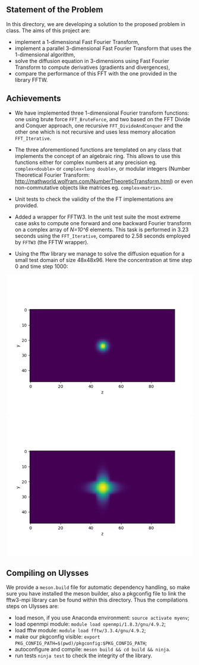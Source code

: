 
## Statement of the Problem

In this directory, we are developing a solution to the proposed problem in class.
The aims of this project are:

- implement a 1-dimensional Fast Fourier Transform,
- implement a parallel 3-dimensional Fast Fourier Transform that uses the 1-dimensional
algorithm,
- solve the diffusion equation in 3-dimensions using Fast Fourier Transform to compute
derivatives (gradients and divergences),
- compare the performance of this FFT with the one provided in the library FFTW.

## Achievements

- We have implemented three 1-dimensional Fourier transform functions:
one using brute force `FFT_BruteForce`, and two based on the 
FFT Divide and Conquer approach,
one recursive `FFT_DivideAndConquer` and the other one which 
is not recursive and uses less memory allocation `FFT_Iterative`.

- The three aforementioned functions are templated on any class 
that implements the concept of an algebraic ring. 
This allows to use this functions either for complex numbers 
at any precision eg. `complex<double>` or `complex<long double>`,
or modular integers (Number Theoretical Fourier Transform: 
http://mathworld.wolfram.com/NumberTheoreticTransform.html)
or even non-commutative objects like matrices eg. `complex<matrix>`.

- Unit tests to check the validity of the the FT implementations are provided.

- Added a wrapper for FFTW3. In the unit test suite the most 
extreme case asks to compute one forward and one backward Fourier transform
on a complex array of *N=10^6* elements.
This task is performed in 3.23 seconds using the `FFT_Iterative`,
compared to 2.58 seconds employed by `FFTW3` (the FFTW wrapper).

- Using the fftw library we manage to solve the diffusion equation for
a small test domain of size 48x48x96. Here the concentration at
time step 0 and time step 1000:

![](./assets/t0.png)
![](./assets/t1000.png)

## Compiling on Ulysses

We provide a `meson.build` file for automatic dependency handling,
so make sure you have installed the meson builder,
also a pkgconfig file to link the fftw3-mpi library can be found within
this directory. Thus the compilations steps on Ulysses are:

- load meson, if you use Anaconda environment: `source activate myenv`;
- load openmpi module: `module load openmpi/1.8.3/gnu/4.9.2`;
- load fftw module: `module load fftw/3.3.4/gnu/4.9.2`;
- make our pkgconfig visible: `export PKG_CONFIG_PATH=$(pwd)/pkgconfig:$PKG_CONFIG_PATH`;
- autoconfigure and compile: `meson build && cd build && ninja`.
- run tests `ninja test` to check the integrity of the library.


